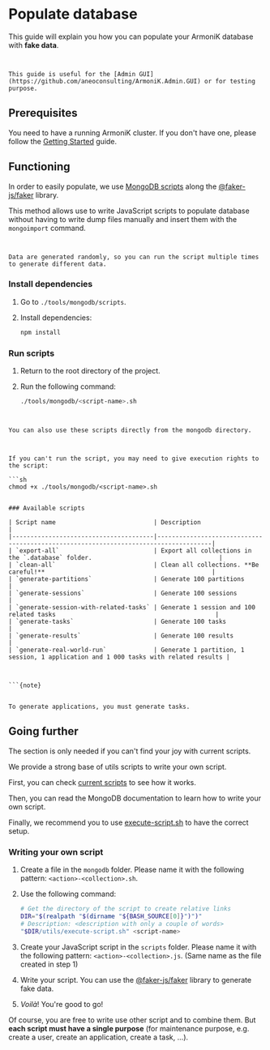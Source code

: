 # Populate database

This guide will explain you how you can populate your ArmoniK database with **fake data**.



```{note}


This guide is useful for the [Admin GUI](https://github.com/aneoconsulting/ArmoniK.Admin.GUI) or for testing purpose.

```

## Prerequisites

You need to have a running ArmoniK cluster. If you don't have one, please follow the [Getting Started](../getting-started/installation/local.md) guide.

## Functioning

In order to easily populate, we use [MongoDB scripts](https://www.mongodb.com/docs/mongodb-shell/write-scripts/) along the [@faker-js/faker](https://www.npmjs.com/package/@faker-js/faker) library.

This method allows use to write JavaScript scripts to populate database without having to write dump files manually and insert them with the `mongoimport` command.



```{note}


Data are generated randomly, so you can run the script multiple times to generate different data.

```

### Install dependencies

1. Go to `./tools/mongodb/scripts`.
2. Install dependencies:

    ```sh
    npm install
    ```

### Run scripts

1. Return to the root directory of the project.
2. Run the following command:

    ```sh
    ./tools/mongodb/<script-name>.sh
    ```



```{note}


You can also use these scripts directly from the mongodb directory.

```



```{warning}


If you can't run the script, you may need to give execution rights to the script:

```sh
chmod +x ./tools/mongodb/<script-name>.sh
```


```

### Available scripts

| Script name                           | Description                                                                         |
|---------------------------------------|-------------------------------------------------------------------------------------|
| `export-all`                          | Export all collections in the `.database` folder.                                   |
| `clean-all`                           | Clean all collections. **Be careful!**                                              |
| `generate-partitions`                 | Generate 100 partitions                                                             |
| `generate-sessions`                   | Generate 100 sessions                                                               |
| `generate-session-with-related-tasks` | Generate 1 session and 100 related tasks                                            |
| `generate-tasks`                      | Generate 100 tasks                                                                  |
| `generate-results`                    | Generate 100 results                                                                |
| `generate-real-world-run`             | Generate 1 partition, 1 session, 1 application and 1 000 tasks with related results |



```{note}


To generate applications, you must generate tasks.

```

## Going further

The section is only needed if you can't find your joy with current scripts.

We provide a strong base of utils scripts to write your own script.

First, you can check [current scripts](https://github.com/aneoconsulting/ArmoniK/tree/main/tools/mongodb) to see how it works.

Then, you can read the MongoDB documentation to learn how to write your own script.

Finally, we recommend you to use [execute-script.sh](https://github.com/aneoconsulting/ArmoniK/blob/main/tools/mongodb/execute-script.sh) to have the correct setup.

### Writing your own script

1. Create a file in the `mongodb` folder. Please name it with the following pattern: `<action>-<collection>.sh`.
2. Use the following command:

    ```sh
    # Get the directory of the script to create relative links
    DIR="$(realpath "$(dirname "${BASH_SOURCE[0]}")")"
    # Description: <description with only a couple of words>
    "$DIR/utils/execute-script.sh" <script-name>
    ```

3. Create your JavaScript script in the `scripts` folder. Please name it with the following pattern: `<action>-<collection>.js`. (Same name as the file created in step 1)
4. Write your script. You can use the [@faker-js/faker](https://www.npmjs.com/package/@faker-js/faker) library to generate fake data.
5. _Voilà_! You're good to go!

Of course, you are free to write use other script and to combine them. But **each script must have a single purpose** (for maintenance purpose, e.g. create a user, create an application, create a task, ...).
